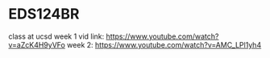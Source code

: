 # EDS124BR
class at ucsd
week 1 vid link: https://www.youtube.com/watch?v=aZcK4H9yVFo
week 2: https://www.youtube.com/watch?v=AMC_LPl1yh4
